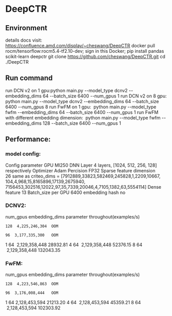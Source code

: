 # DeepCTR
## Environment
details docs visit: https://confluence.amd.com/display/~cheswang/DeepCTR
docker pull rocm/tensorflow:rocm5.4-tf2.10-dev;
sign in this Docker;
pip install pandas scikit-learn deepctr
git clone https://github.com/cheswang/DeepCTR.git
cd ./DeepCTR

## Run command


run DCN v2 on 1 gpu:python main.py --model_type dcnv2 --embedding_dims 64 --batch_size 6400 --num_gpus 1
run DCN v2 on 8 gpu:	python main.py --model_type dcnv2 --embedding_dims 64 --batch_size 6400 --num_gpus 8
run FwFM on 1 gpu:	 python main.py --model_type fwfm --embedding_dims 64 --batch_size 6400 --num_gpus 1
run FwFM with different embedding dimension:	 python main.py --model_type fwfm --embedding_dims 128 --batch_size 6400 --num_gpus 1




## Performance:

### model config:

Config	parameter
GPU	MI250
DNN Layer	4 layers, [1024, 512, 256, 128] respectively
Optimizer	Adam
Percision	FP32
Sparse feature dimension	
26 same as criteo_dims = [7912889,33823,582469,245828,1,2209,10667,
104,4,968,15,8165896,17139,2675940, 7156453,302516,12022,97,35,7339,20046,4,7105,1382,63,5554114]
Dense feature	13
Batch_size per GPU	6400
embedding hash	no




### DCNV2:

num_gpus	embedding_dims	parameter	throughout(examples/s)

	128	 4,225,246,304	OOM

	96	3,177,335,300	OOM
1	64	 2,129,358,448	28932.81
4	64	 2,129,358,448	52376.15
8	64	 2,129,358,448	132043.35




### FwFM:

num_gpus	embedding_dims	parameter	throughout(examples/s)

	128	 4,223,546,863	OOM

	96	3,176,008,444	OOM
1	64	2,128,453,594	21213.20
4	64	 2,128,453,594	45359.21
8	64	 2,128,453,594	102303.92 